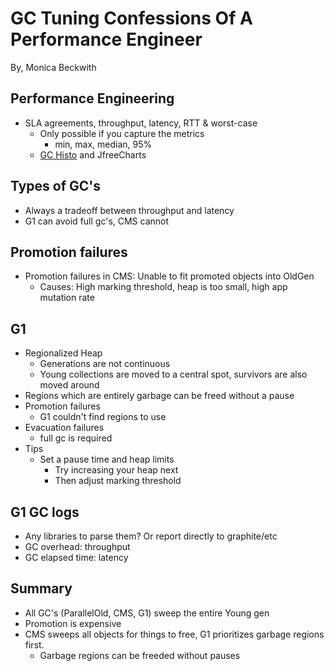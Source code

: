 # GC Tuning Confessions Of A Performance Engineer

By, Monica Beckwith

## Performance Engineering

- SLA agreements, throughput, latency, RTT & worst-case
  - Only possible if you capture the metrics
    - min, max, median, 95%
  - [GC Histo](https://java.net/projects/gchisto) and JfreeCharts

## Types of GC's

- Always a tradeoff between throughput and latency
- G1 can avoid full gc's, CMS cannot

## Promotion failures

- Promotion failures in CMS: Unable to fit promoted objects into OldGen
  - Causes: High marking threshold, heap is too small, high app mutation rate

## G1

- Regionalized Heap
  - Generations are not continuous
  - Young collections are moved to a central spot, survivors are also moved around
- Regions which are entirely garbage can be freed without a pause
- Promotion failures
  - G1 couldn't find regions to use
- Evacuation failures
  - full gc is required
- Tips
  - Set a pause time and heap limits
    - Try increasing your heap next
    - Then adjust marking threshold

## G1 GC logs

- Any libraries to parse them? Or report directly to graphite/etc
- GC overhead: throughput
- GC elapsed time: latency

## Summary

- All GC's (ParallelOld, CMS, G1) sweep the entire Young gen
- Promotion is expensive
- CMS sweeps all objects for things to free, G1 prioritizes garbage regions first.
  - Garbage regions can be freeded without pauses
